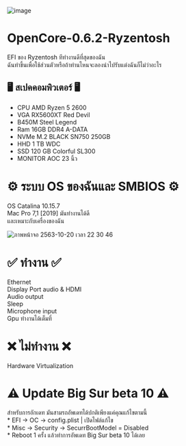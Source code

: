 ![image](https://user-images.githubusercontent.com/12781303/96605153-0fce6d80-1320-11eb-885f-7581a42ad273.png)

<h1>OpenCore-0.6.2-Ryzentosh</h1>
EFI ของ Ryzentosh ทีทำงานดีที่สุดของฉัน<br>
ฉันทำขึ้นเพื่อใช้ส่วนตัวหรือถ้าท่านไหนจะลองนำไปรับแต่งฉันก็ไม่ว่าอะไร

## 🖥 สเปคคอมพิวเตอร์ 🖥
* CPU AMD Ryzen 5 2600<br>
* VGA RX5600XT Red Devil<br>
* B450M Steel Legend<br>
* Ram 16GB DDR4 A-DATA<br>
* NVMe M.2 BLACK SN750 250GB<br> 
* HHD 1 TB WDC<br>
* SSD 120 GB Colorful SL300<br>
* MONITOR AOC 23 นิ้ว

<h1>⚙️ ระบบ OS ของฉันและ SMBIOS ⚙️</h1>
OS Catalina 10.15.7<br>
Mac Pro 7,1 [2019] มันทำงานได้ดี<br>
และเหมาะกับเครื่องของฉัน<br>

![ภาพหน้าจอ 2563-10-20 เวลา 22 30 46](https://user-images.githubusercontent.com/12781303/96608815-06470480-1324-11eb-9d84-aab869c3b31e.png)

<h1> ✅ ทำงาน ✅ </h1>
Ethernet<br>
Display Port audio & HDMI<br>
Audio output<br>
Sleep<br>
Microphone input<br>
Gpu ทำงานได้เต็มที่

<h1> ❌ ไม่ทำงาน ❌ </h1>
Hardware Virtualization

<h1> ⚠️ Update Big Sur beta 10 ⚠️ </h1>
สำหรับการอักเดท มันสามรถอัพเดทได้ปกติเพียงแค่คุณแก้ไขตามนี้<br>
* EFI -> OC -> config.plist | เปิดไฟล์แก้ไข<br>
* Misc -> Security -> SecurrBootModel = Disabled<br>
* Reboot 1 ครั้ง แล้วทำการอัพเดท Big Sur beta 10 ได้เลย